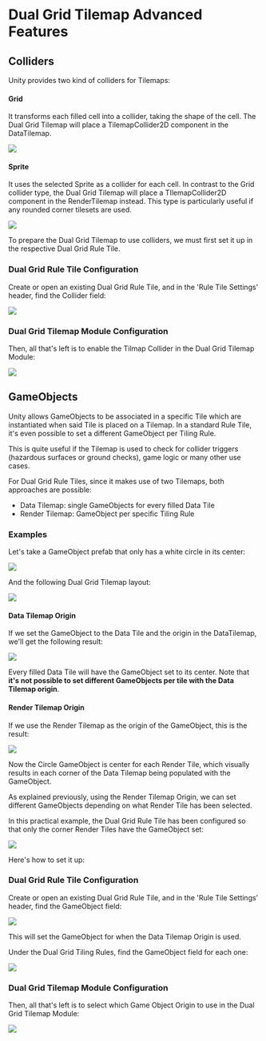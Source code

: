 # Dual Grid Tilemap Advanced Features

## Colliders

Unity provides two kind of colliders for Tilemaps:

#### Grid

It transforms each filled cell into a collider, taking the shape of the cell. The Dual Grid Tilemap will place a TilemapCollider2D component in the DataTilemap. 

![](Images/grid-collider.png)

#### Sprite

It uses the selected Sprite as a collider for each cell. In contrast to the Grid collider type, the Dual Grid Tilemap will place a TIlemapCollider2D component in the RenderTilemap instead. This type is particularly useful if any rounded corner tilesets are used.

![](Images/sprite-collider.png)

To prepare the Dual Grid Tilemap to use colliders, we must first set it up in the respective Dual Grid Rule Tile.

### Dual Grid Rule Tile Configuration

Create or open an existing Dual Grid Rule Tile, and in the 'Rule Tile Settings' header, find the Collider field:

![](Images/dual-grid-rule-tile-collider.png)

### Dual Grid Tilemap Module Configuration

Then, all that's left is to enable the Tilmap Collider in the Dual Grid Tilemap Module:

![](Images/dual-grid-tilemap-module-collider.png)

## GameObjects

Unity allows GameObjects to be associated in a specific Tile which are instantiated when said Tile is placed on a Tilemap. In a standard Rule Tile, it's even possible to set a different GameObject per Tiling Rule. 

This is quite useful if the Tilemap is used to check for collider triggers (hazardous surfaces or ground checks), game logic or many other use cases.

For Dual Grid Rule Tiles, since it makes use of two Tilemaps, both approaches are possible:
- Data Tilemap: single GameObjects for every filled Data Tile
- Render Tilemap: GameObject per specific Tiling Rule

### Examples

Let's take a GameObject prefab that only has a white circle in its center:

![](Images/game-object-example.png)

And the following Dual Grid Tilemap layout:

![](Images/example-tilemap-layout.png)

#### Data Tilemap Origin

If we set the GameObject to the Data Tile and the origin in the DataTilemap, we'll get the following result:

![](Images/game-object-data-tilemap-example.png)

Every filled Data Tile will have the GameObject set to its center. Note that __it's not possible to set different GameObjects per tile with the Data Tilemap origin__.

#### Render Tilemap Origin

If we use the Render Tilemap as the origin of the GameObject, this is the result:

![](Images/game-object-render-tilemap-example-1.png)

Now the Circle GameObject is center for each Render Tile, which visually results in each corner of the Data Tilemap being populated with the GameObject.

As explained previously, using the Render Tilemap Origin, we can set different GameObjects depending on what Render Tile has been selected. 

In this practical example, the Dual Grid Rule Tile has been configured so that only the corner Render Tiles have the GameObject set:

![](Images/game-object-render-tilemap-example-2.png)

Here's how to set it up:

### Dual Grid Rule Tile Configuration

Create or open an existing Dual Grid Rule Tile, and in the 'Rule Tile Settings' header, find the GameObject field:

![](Images/dual-grid-rule-tile-game-object.png)

This will set the GameObject for when the Data Tilemap Origin is used.

Under the Dual Grid Tiling Rules, find the GameObject field for each one:

![](Images/dual-grid-rule-tile-tiling-rule-game-object.png)

### Dual Grid Tilemap Module Configuration

Then, all that's left is to select which Game Object Origin to use in the Dual Grid Tilemap Module:

![](Images/dual-grid-tilemap-module-game-object.png)
